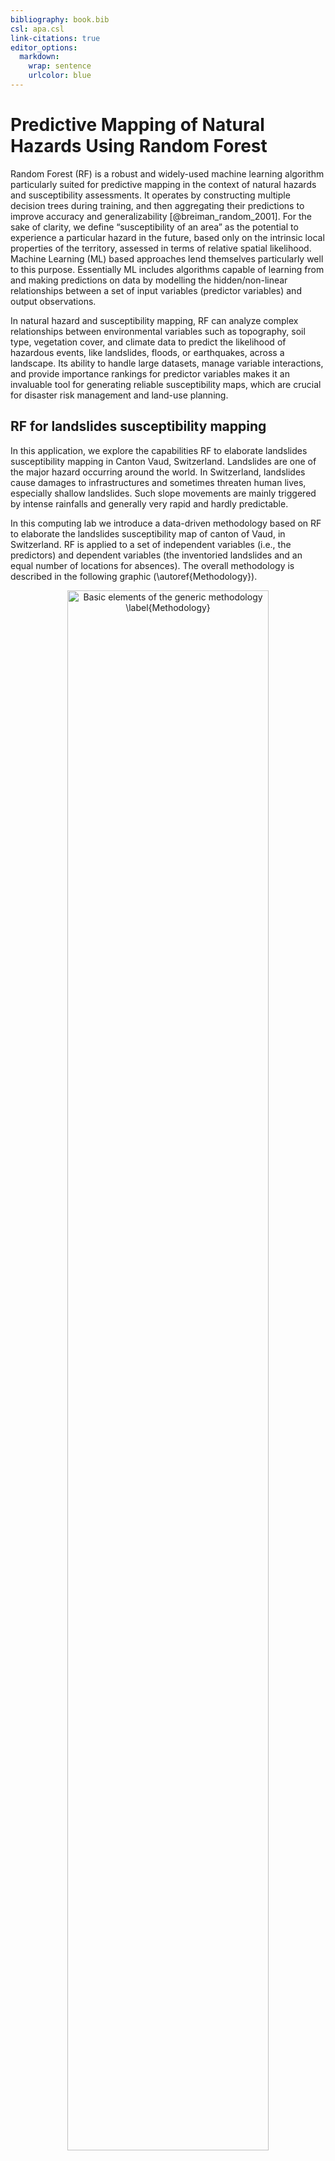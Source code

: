```yaml
---
bibliography: book.bib
csl: apa.csl
link-citations: true
editor_options: 
  markdown: 
    wrap: sentence
    urlcolor: blue
---
```




# Predictive Mapping of Natural Hazards Using Random Forest

Random Forest (RF) is a robust and widely-used machine learning algorithm particularly suited for predictive mapping in the context of natural hazards and susceptibility assessments.
It operates by constructing multiple decision trees during training, and then aggregating their predictions to improve accuracy and generalizability [@breiman_random_2001].
For the sake of clarity, we define “susceptibility of an area” as the potential to experience a particular hazard in the future, based only on the intrinsic local properties of the territory, assessed in terms of relative spatial likelihood.
Machine Learning (ML) based approaches lend themselves particularly well to this purpose.
Essentially ML includes algorithms capable of learning from and making predictions on data by modelling the hidden/non-linear relationships between a set of input variables (predictor variables) and output observations.

In natural hazard and susceptibility mapping, RF can analyze complex relationships between environmental variables such as topography, soil type, vegetation cover, and climate data to predict the likelihood of hazardous events, like landslides, floods, or earthquakes, across a landscape.
Its ability to handle large datasets, manage variable interactions, and provide importance rankings for predictor variables makes it an invaluable tool for generating reliable susceptibility maps, which are crucial for disaster risk management and land-use planning.

## RF for landslides susceptibility mapping

In this application, we explore the capabilities RF to elaborate landslides susceptibility mapping in Canton Vaud, Switzerland.
Landslides are one of the major hazard occurring around the world.
In Switzerland, landslides cause damages to infrastructures and sometimes threaten human lives, especially shallow landslides.
Such slope movements are mainly triggered by intense rainfalls and generally very rapid and hardly predictable.

In this computing lab we introduce a data-driven methodology based on RF to elaborate the landslides susceptibility map of canton of Vaud, in Switzerland.
RF is applied to a set of independent variables (i.e., the predictors) and dependent variables (the inventoried landslides and an equal number of locations for absences).
The overall methodology is described in the following graphic (\autoref{Methodology}).

<div class="figure" style="text-align: center">
<img src="images/Methodology.png" alt="Basic elements of the generic methodology \label{Methodology}" width="80%" height="80%" />
<p class="caption">(\#fig:gen-met)Basic elements of the generic methodology \label{Methodology}</p>
</div>

## Computing lab: Random Forest

### Load the libraries

To perform the analysis, you have first to install the following libraries:

-   **terra**: Methods for spatial data analysis with vector (points, lines, polygons) and raster (grid) data.
-   **sp**: Classes and methods for spatial data.
-   **readr**: The goal of 'readr' is to provide a fast and friendly way to read rectangular data (like 'csv', 'tsv', and 'fwf').
-   **randomForest**: Classification and regression based on a forest of trees using random inputs, based on Breiman (2001) <doi:10.1023/A:1010933404324>.
-   **dplyr**: It is the next iteration of plyr, focused on tools for working with data frames (hence the d in the name).
-   **pROC**: Allowing to compute, analyze ROC curves, and
    -   **plotROC:** to display ROC curve
-   **ggplot2**: Is a system for declaratively creating graphics.

**List of the loaded libraries**


```
##  [1] "plotROC"      "ggplot2"      "pROC"         "dplyr"        "randomForest"
##  [6] "readr"        "terra"        "stats"        "graphics"     "grDevices"   
## [11] "utils"        "datasets"     "methods"      "base"
```

### Import and process geodata

Import landslides punctual dataset presences and absences (*LS_pa*) and predictor variables (in raster format).
This help the exploratory data analyses step and to understand the input data structure.

### Landslides dataset

The **landslide inventory** has been provided by the environmental office of the Canton Vaud.
Only shallow landslides are used for susceptibility modelling.
One pixel per landslide-area (namely the one located at the highest elevation) has been extracted.
Since the landslide scarp is located in the upper part of the polygon, it makes sense to consider the highest pixel to characterize each single event.

Our model includes the implementation of the landslide **pseudo-absences**, which are the areas where the hazardous events did not took place (i.e. landslide location is known and the mapped footprint areas are available, but the non-landslide areas have to be defined).
Indeed, to assure a good generalization of the model and to avoid the overestimation of the absence, pseudo-absences need to be generated in all the cases where they are not explicitly expressed.
In this case study, an equal number of point as for presences has been randomly generated in the study area, except within landslides polygons, lakes and glaciers (that is what is called "*validity domain*", where events could potentially occur).


``` r
# Import the boundary of Canton Vaud 
Vaud <- vect("data/RF/Vaud_CH.shp")
Lake <- vect("data/RF/Lakes_VD.shp")


# Import the landslides dataset (dependent variable)
LS_pa <- read.csv("data/RF/LS_pa.csv") 

# Convert the numeric values (0/1) as factor 
##(i.e. categorical value)
LS_pa$LS<-as.factor(LS_pa$LS)

LS_vect<-vect(LS_pa, geom=c("X", "Y"),crs=crs(Vaud))

# Display the structure (str) and result summaries (summary)
str(LS_vect)
summary(LS_vect)

# Plot the events
plot(Vaud)
plot(Lake, col="lightblue", add=TRUE)
plot(LS_vect, col=LS_pa$LS, pch=20, cex=0.5, add=TRUE)
```

<img src="05-RF_Cl_files/figure-html/import-data-1.png" width="672" style="display: block; margin: auto;" />

### Predictor variables

Selecting predictive variables is a key stage of landslide susceptibility modelling when using a data-driven approach.
There is no consensus about the number of variables and which variables should be used.
In the present exercise e will use the following:

-   **DEM (digital elevation model)**: provided by the Swiss Federal Offce of Topography.
    The elevation is not a direct conditioning factor for landslide; however, it can reflect differences in vegetation characteristics and soil

-   **Slope**: is one of the most explicating factor in landslide susceptibility modelling.

$$Slope = arctan(\sqrt{(dz/dx)^2 + (dz/dy)^2)} * (\pi/2)$$

-   **Curvature**: curvature is widely used in landslide susceptibility modelling.
    It allows assessing the water flow acceleration and sediment transport process (*profile curvature*) and the water flow propensity to converge and diverge (*plan curvature*).
    They were derived from DEM using the curvature tool in ArcGIS.

-   **TWI (topographical water index)**: topography plays a key role in the spatial distribution of soil hydrological conditions.
    Defining $\alpha$ as the upslope contributing area describing the propensity of a cell to receive water, and $\beta$ as the slope angle, TWI (compute by the formula below), reflects the propensity of a cell to evacuate water:

$$TWI=ln(\alpha/tan(\beta))$$

-   **Distance to roads**: roads build in mountainous areas often cut the slope, weakening the cohesion of the soil.
    Moreover, roads surfaces are highly impermeable.
    This raster has been elaborated using the euclidean distance tool in ArcGIS, from the swissTLMRegio map where roads are represented by lines.

-   **Land Cover**: developed by the Swiss administration and based on aerial photographs and control points.
    It includes 27 categories distributed in the following 6 domains: human modified surfaces, herbaceous vegetation, shrubs vegetation, tree vegetation, surfaces without vegetation, water surfaces (glaciers included).

-   **Geology**: The use of the lithology increase the performance of the susceptibility landslide models.
    We use here the map elaborated by the Canton Vaud, defining the geotypes and reclassified in 10 classes in order to differentiate sedimentary rocks.

Than the predictor variables have to be aggregated into a single object, storing multiple raster.
We use here the generic function **c** to combine the single raster into a multiple raster object.


``` r
## Import raster (independent variables) 25 meter resolution

landCover<-as.factor(rast("data/RF/landCover.tif"))
geology<-as.factor(rast("data/RF/Geological_classes.tif"))

planCurv<-rast("data/RF/plan_curvature.tif")/100
profCurv<-rast("data/RF/profil_curvature.tif")/100

# this because ArcGIS multiply curvature values by 100

TWI <- rast("data/RF/TWI.tif")
Slope <- rast("data/RF/Slope.tif")
dem <- rast("data/RF/DEM.tif")
dist <- rast("data/RF/dist_roads.tif")

# Combine raster

features<-c(dist, dem, landCover, TWI, planCurv, profCurv, Slope, geology)

# renames features as in LS
names(features)<-c("distRoad", "DEM", "landCover", "TWI", "planCurv", "profCurv", "slope", "geology")

# mask to DEM extension
features <- terra::mask(features, dem)

plot(features)
```

<img src="05-RF_Cl_files/figure-html/import-raster-1.png" width="672" style="display: block; margin: auto;" />

### The use of categorical variables in Machine Learning

The majority of ML algorithms (e.g., support vector machines, artificial neural network, deep learning) makes predictions on the base of the proximity between the values of the predictors, computed in terms of euclidean distance.
This means that these algorithms can not handle directly categorical values (i.e., qualitative descriptors).
Thus, in most of the cases, categorical variables need to be transformed into a numerical format.
One of the advantage of using Random Forest (as implemented in R) is that it can handle directly categorical variables, since the algorithm operate by constructing a multitude of decision trees at training time and the best split is chosen just by counting the proportion of each class observation.

To understand the characteristics of the categorical variables, you can plot the tow raster **Land Cover** and **Geology** by using their original classes and look at the attribute table to analyse the corresponding definitions.


``` r
plot(geology)
```

<img src="05-RF_Cl_files/figure-html/geology-map-1.png" width="672" style="display: block; margin: auto;" />

``` r
plot(landCover)
```

<img src="05-RF_Cl_files/figure-html/geology-map-2.png" width="672" style="display: block; margin: auto;" />

<div class="figure" style="text-align: center">
<img src="data/RF/Cat_classes.png" alt="Categorical variables \label{Cat_class}" width="80%" height="80%" />
<p class="caption">(\#fig:cat_class)Categorical variables \label{Cat_class}</p>
</div>

\newpage

## Extract values

In this step, you will extract the values of the predictors at each location in the landslides (presences and absences) dataset.
The final output represents the input dataset with dependent (LS = landslides) and independent (raster features) variables.


``` r
# Extract values from the raster dataset (features)
LS_input <-extract(features, LS_vect, method="simple",  xy=TRUE)

LS_input$LS <- as.factor(LS_vect$LS) # add LS
str(LS_input) # explore the dataset

# remove extra column (ID)
LS_input <- LS_input[,2:ncol(LS_input)]
LS_input<-na.omit(LS_input)

# Explore the newly created input dataset
head(LS_input)
str(LS_input)
```

### Split the input dataset into training (80%) and testing (20%)

A well-established procedure in ML is to split the input dataset into training, validation, and testing.

-   The **training dataset** is needed to calibrate the parameters of the model, which will be used to get predictions on new data.
-   The purpose of the **validation dataset** is to optimize the hyperparameter of the model (*training phase*). **NB**: in RF this subset is represented by the Out-Of-Bag (**OOB**)!
-   To provide an unbiased evaluation of the final model and to assess its performance, results are then predicted over unused observations (*prediction phase*), defined as the **testing dataset**.


``` r
# Shuffle the rows
set.seed(123) # to ensure reproducibility 
LS_input_sh<-LS_input [sample(nrow(LS_input), nrow(LS_input)), ] 

# Split the input dataset into training (80%) and testing (20%)
n <- nrow (LS_input_sh)
set.seed(123)
n_train <- round(0.80 * n) 
train_indices <- sample(1:n, n_train)

# Create indices
LS_train <- LS_input_sh[train_indices, ]  
LS_test <- LS_input_sh[-train_indices, ]

# Count the number of elements in the two subset: training and testing
count(LS_train)
count(LS_test)
```

## Run Random Forest

Computationally, a subset of the training dataset is generated by bootstrapping (i.e. random sampling with replacement).
For each subset a decision tree is grown and, at each split, the algorithm randomly selects a number of variables (*mtry*) and it computes the Gini index to identify the best one.
The process stops when each node contains less than a fixed number of data points.
The fundamental hyperparameters that needs to be defined in RF are *mtry* and the total number of trees (*ntrees*).

The prediction error on the training dataset is finally assessed by evaluating predictions on those observations that were not used in the subset, defined as "out-of-bag" (**OOB**).
This values is used the optimize the values of the hyperparameters, by a trial and error process (that is, trying to minimize the OOB estimate of error rate).


``` r
# Set the seed of R‘s random number generator, 
## this is useful for creating simulations that can be reproduced.
set.seed(123) 

# Run RF model
RF_LS<-randomForest(y=LS_train$LS, x=LS_train[1:8],data=LS_train, ntree=500, mtry=3,importance=TRUE)
```

### RF main outputs

Printing the results of RF allows you to gain insight into the outputs of the implemented model, namely the following: a summary of the model hyperparameters, the OOB estimate of error rate, the confusion matrix (in this case a 2x2 matrix used for evaluating the performance of the classification model: 1==presence *vs* 0==absence).

The plot of the error rate is useful to estimate the decreasing values on the OOB and on the predictions (1==presence *vs* 0==absence) over increasing number of trees.


``` r
# Print the model setting
print(RF_LS) 
```

```
## 
## Call:
##  randomForest(x = LS_train[1:8], y = LS_train$LS, ntree = 500,      mtry = 3, importance = TRUE, data = LS_train) 
##                Type of random forest: classification
##                      Number of trees: 500
## No. of variables tried at each split: 3
## 
##         OOB estimate of  error rate: 16%
## Confusion matrix:
##      0    1 class.error
## 0 1691  397   0.1901341
## 1  267 1795   0.1294859
```

``` r
# Show the predicted probability values
RF.predict <- predict(RF_LS,type="prob")
head(RF.predict) # 0 = absence ; 1 = presence
```

```
##               0          1
## 2063 0.28795812 0.71204188
## 1750 0.02259887 0.97740113
## 688  0.76506024 0.23493976
## 3301 1.00000000 0.00000000
## 4401 0.98514851 0.01485149
## 1166 0.05113636 0.94886364
```

``` r
# Plot the OOB error rate
plot(RF_LS)  
legend(x="topright", legend=c("perd 0", "pred 1", "OOB error"), 
 col=c("red", "green", "black"), lty=1:2, cex=0.8)
```

<img src="05-RF_Cl_files/figure-html/RF-outputs-1.png" width="672" style="display: block; margin: auto;" />

### Model evaluation

The prediction capability of the implemented RF model can be evaluated by predicting the results over previously unseen data, that is the testing dataset.
The *Area Under the "Receiver Operating Characteristic (ROC)" Curve* (**AUC**) represents the evaluation score used here as indicator of the goodness of the model in classifying areas more susceptible to landslides.
ROC curve is a graphical technique based on the plot of the percentage of correct classification (the true positives rate) against the false positives rate (occurring when an outcome is incorrectly predicted as belonging to the class "1" when it actually belongs to the class "0"), evaluates for many thresholds.
The AUC value lies between 0.5, denoting a bad classifier, and 1, denoting an excellent classifier, which, on the other hand, can indicate overfitting.


``` r
# Make predictions on the testing dataset
RFpred_test <- predict(object = RF_LS, newdata = LS_test, type="prob")

# Make predictions on the validation dataset (taining using the Out-of-bag)
RFpred_oob <- predict(object = RF_LS, newdata = LS_train, type="prob", OOB=TRUE)

roc_test <- roc(LS_test$LS, RFpred_test[,2])
roc_oob <- roc(LS_train$LS, RFpred_oob[,2])

plot.new()
plot(1-roc_test$specificities, roc_test$sensitivities, type = 'l', col = 'blue',  xlab = "False positive rate", ylab = "True positive rate")
lines(1-roc_oob$specificities, roc_oob$sensitivities, type = 'l', col = 'red')
```

<img src="05-RF_Cl_files/figure-html/RF-val-1.png" width="672" style="display: block; margin: auto;" />

``` r
# Print AUC values
roc_test
roc_oob
```

## Susceptibility mapping

You have now all the elements necessary to elaborate the final landslide susceptibility map.
This will be achieved by making predictions (of presence only) based on the values of the predictor variables, which are stored into the multiple raster named *features*, created above.


``` r
# Convert the input multiple raster to data frame 
features_df<-as.data.frame(features, xy=TRUE, na.rm=TRUE) 

# Predict results of RF (probability of fires presence: index = 2) to the feature space 
## this operation can take several minuts to run!
scp_map<-predict(object = RF_LS, newdata = features_df, type="prob", index=2) 

scp_df=as.data.frame(scp_map) # convert to data frame
# get coordinates 
scp_df$X=features_df$x
scp_df$Y=features_df$y

# Convert to raster the probability to get a landslide
## 3=X, 4=Y, 2=probability of presence (1)
scp_rast=rast(scp_df[,c(3,4,2)],type="xyz")
summary(scp_rast)
plot(scp_rast)
```

<img src="05-RF_Cl_files/figure-html/Scp-map-1.png" width="672" style="display: block; margin: auto;" />

``` r
# Save all outputs
## this operation can take several minuts to run!
save.image(file="LSM_RF.RData")

# Export susceptibility map as raster
writeRaster(scp_rast,"Susceptibility_LSmap.tif",overwrite=T) 
```

### Class intervals for decision maker

What can you say by looking at this map?
Actually a risk heat map is a data visualization tool for communicating the level for a specific risk to occur.
These maps helps authorities to identify and prioritize the risks associated with a given hazard.

Normally an authority (i.e., a decision maker) prioritize its efforts based on the available resources it has.
So, it can be more useful to detect the areas with the highest probability of burning based on certain intervals (i.e., breaks).
The authority can thus concentrate its resources for preventive actions on a given threshold (such as 5%, 10%, or 20%) of the area with the highest probability of burning, instead of concentrate on the areas with a "stochastic" output probability value of 0.8 (for example).

-   Susceptibility maps based on **equal intervals**, five classes (each 20%)


``` r
library("RColorBrewer")
plot(scp_rast, xlab = "East [m]", ylab = "North [m]", main = "Landslides susceptibility map", col = rev(c('#a50026','#d73027','#f46d43','#fdae61','#fee08b','#d9ef8b')))
```

<img src="05-RF_Cl_files/figure-html/equal-interval-map-1.png" width="672" style="display: block; margin: auto;" />

-   Breaks chosen based on the **summary statics**: these values corresponds to 0-25%-50%-75%-100% of the p-value distribution.


``` r
brk<-c(0, 0.03, 0.14, 0.43, 1) 

plot(scp_rast, xlab = "East [m]", ylab = "North [m]", 
     main = "Landslides susceptibility map", 
     col = rev(c("brown", "orange", "yellow", "grey")), breaks=brk) 
```

<img src="05-RF_Cl_files/figure-html/quantile-map-1.png" width="672" style="display: block; margin: auto;" />

-   Breaks chosen based on well-established **percentile classes**


``` r
# Output predicted values are transformed to a vector
pred.vect <- as.vector(scp_map[, 2])

# The function "quantile" is used to fix classes
qtl.pred <- quantile(pred.vect,probs=c(0.25,0.5,0.75,0.85,0.95), na.rm = TRUE)
qtl.pred
```

```
##   25%   50%   75%   85%   95% 
## 0.026 0.138 0.424 0.606 0.824
```

``` r
# and then extract the corresponding values
qtl.int<- c(0,0.03,0.14,0.42,0.6,0.82,1)
plot(scp_rast, xlab = "East [m]", ylab = "North [m]", 
     main = "Landslides susceptibility map", 
     col = rev(c("brown", "red", "orange","yellow", "green", "grey")), breaks=qtl.int)
```

<img src="05-RF_Cl_files/figure-html/percentile-map-1.png" width="672" style="display: block; margin: auto;" />

## Conclusions and further analyses

This exercise allowed you to familiarize with Random Forest, by the proposed application about landslides susceptibility mapping and variables importance assessment.

To ensure that everything is perfectly clear, we propose you to **answer the following questions**.

1)  Why is it important to implement the pseudo-absence, other that the presences (i.e., the observations) in a data-driven modelization?

2)  What is the difference between a numerical and a categorical variable?
    Give some examples of both types.
    Why RF can handle directly native categorical variables?
    Is it the same for other algorithms (like logistic regression or neural network)?

3)  Which is the values of the OOB estimate error rate of your model?
    Which parameters you can change to try to reduce it?
    Be brave and do it (i.e., change the values for *ntree* and *mtry,* than analyse which values for the AUC you obtain and which model perform better.

## Further reading on this topic

The research framework that inspired this computing lab refers to a pioneering study in susceptibility mapping for wildfire events by [@tonini_machine_2020] and further developed for the assessment of variable importance by [@trucchia_machine-learning_2022].
Analyses have been adapted to the case study of landslides.
